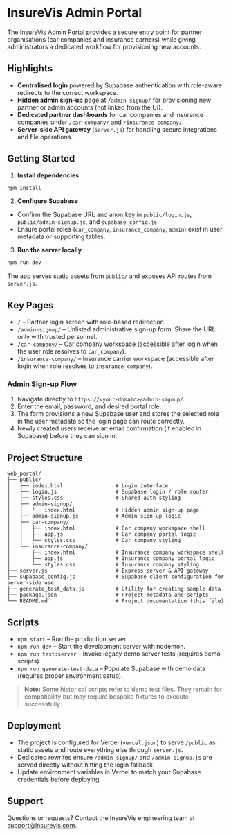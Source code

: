 # InsureVis Admin Portal

The InsureVis Admin Portal provides a secure entry point for partner organisations (car companies and insurance carriers) while giving administrators a dedicated workflow for provisioning new accounts.

## Highlights

- **Centralised login** powered by Supabase authentication with role-aware redirects to the correct workspace.
- **Hidden admin sign-up** page at `/admin-signup/` for provisioning new partner or admin accounts (not linked from the UI).
- **Dedicated partner dashboards** for car companies and insurance companies under `/car-company/` and `/insurance-company/`.
- **Server-side API gateway** (`server.js`) for handling secure integrations and file operations.

## Getting Started

1. **Install dependencies**
  ```powershell
  npm install
  ```
2. **Configure Supabase**
  - Confirm the Supabase URL and anon key in `public/login.js`, `public/admin-signup.js`, and `supabase_config.js`.
  - Ensure portal roles (`car_company`, `insurance_company`, `admin`) exist in user metadata or supporting tables.
3. **Run the server locally**
  ```powershell
  npm run dev
  ```
  The app serves static assets from `public/` and exposes API routes from `server.js`.

## Key Pages

- `/` – Partner login screen with role-based redirection.
- `/admin-signup/` – Unlisted administrative sign-up form. Share the URL only with trusted personnel.
- `/car-company/` – Car company workspace (accessible after login when the user role resolves to `car_company`).
- `/insurance-company/` – Insurance carrier workspace (accessible after login when role resolves to `insurance_company`).

### Admin Sign-up Flow

1. Navigate directly to `https://<your-domain>/admin-signup/`.
2. Enter the email, password, and desired portal role.
3. The form provisions a new Supabase user and stores the selected role in the user metadata so the login page can route correctly.
4. Newly created users receive an email confirmation (if enabled in Supabase) before they can sign in.

## Project Structure

```
web_portal/
├── public/
│   ├── index.html                 # Login interface
│   ├── login.js                   # Supabase login / role router
│   ├── styles.css                 # Shared auth styling
│   ├── admin-signup/
│   │   └── index.html             # Hidden admin sign-up page
│   ├── admin-signup.js            # Admin sign-up logic
│   ├── car-company/
│   │   ├── index.html             # Car company workspace shell
│   │   ├── app.js                 # Car company portal logic
│   │   └── styles.css             # Car company styling
│   └── insurance-company/
│       ├── index.html             # Insurance company workspace shell
│       ├── app.js                 # Insurance company portal logic
│       └── styles.css             # Insurance company styling
├── server.js                      # Express server & API gateway
├── supabase_config.js             # Supabase client configuration for server-side use
├── generate_test_data.js          # Utility for creating sample data
├── package.json                   # Project metadata and scripts
└── README.md                      # Project documentation (this file)
```

## Scripts

- `npm start` – Run the production server.
- `npm run dev` – Start the development server with nodemon.
- `npm run test:server` – Invoke legacy demo server tests (requires demo scripts).
- `npm run generate-test-data` – Populate Supabase with demo data (requires proper environment setup).

> **Note:** Some historical scripts refer to demo test files. They remain for compatibility but may require bespoke fixtures to execute successfully.

## Deployment

- The project is configured for Vercel (`vercel.json`) to serve `/public` as static assets and route everything else through `server.js`.
- Dedicated rewrites ensure `/admin-signup/` and `/admin-signup.js` are served directly without hitting the login fallback.
- Update environment variables in Vercel to match your Supabase credentials before deploying.

## Support

Questions or requests? Contact the InsureVis engineering team at [support@insurevis.com](mailto:support@insurevis.com).
